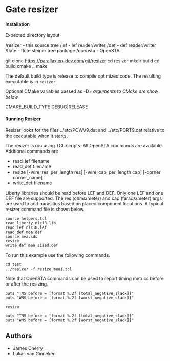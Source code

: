 # Gate resizer

#### Installation

Expected directory layout

/resizer - this source tree
/lef - lef reader/writer
/def - def reader/writer
/flute - flute steiner tree package
/opensta - OpenSTA

git clone https://parallax.xp-dev.com/git/resizer
cd resizer
mkdir build
cd build
cmake ..
make

The default build type is release to compile optimized code.
The resulting executable is in `resizer`.

Optional CMake variables passed as -D<var>=<value> arguments to CMake are show below.

CMAKE_BUILD_TYPE DEBUG|RELEASE

#### Running Resizer

Resizer looks for the files ../etc/POWV9.dat and ../etc/PORT9.dat relative
to the executable when it starts.

The resizer is run using TCL scripts. All OpenSTA commands are available.
Addtional commands are

* read_lef filename
* read_def filename
* resize [-wire_res_per_length res]
         [-wire_cap_per_length cap]
         [-corner corner_name]
* write_def filename

Liberty libraries should be read before LEF and DEF.
Only one LEF and one DEF file are supported.
The res (ohms/meter) and cap (farads/meter) args are used to add parasitics
based on placed component locations.
A typical resizer command file is shown below.

```
source helpers.tcl
read_liberty nlc18.lib
read_lef nlc18.lef
read_def mea.def
source mea.sdc
resize
write_def mea_sized.def
```
To run this example use the following commands.

```
cd test
../resizer -f resize_mea1.tcl
```

Note that OpenSTA commands can be used to report timing metrics before or after
the resizing.

```
puts "TNS before = [format %.2f [total_negative_slack]]"
puts "WNS before = [format %.2f [worst_negative_slack]]"

resize

puts "TNS before = [format %.2f [total_negative_slack]]"
puts "WNS before = [format %.2f [worst_negative_slack]]"
```

## Authors

* James Cherry
* Lukas van Ginneken
